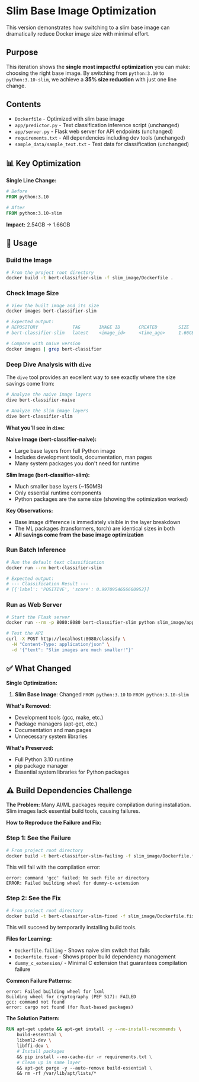 # Slim Base Image Optimization

This version demonstrates how switching to a slim base image can dramatically reduce Docker image size with minimal effort.

## Purpose

This iteration shows the **single most impactful optimization** you can make: choosing the right base image. By switching from `python:3.10` to `python:3.10-slim`, we achieve a **35% size reduction** with just one line change.

## Contents

- `Dockerfile` - Optimized with slim base image
- `app/predictor.py` - Text classification inference script (unchanged)
- `app/server.py` - Flask web server for API endpoints (unchanged)
- `requirements.txt` - All dependencies including dev tools (unchanged)
- `sample_data/sample_text.txt` - Test data for classification (unchanged)

## 📊 Key Optimization

**Single Line Change:**
```dockerfile
# Before
FROM python:3.10

# After
FROM python:3.10-slim
```

**Impact:** 2.54GB → 1.66GB

## 🚀 Usage

### Build the Image
```bash
# From the project root directory
docker build -t bert-classifier-slim -f slim_image/Dockerfile .
```

### Check Image Size
```bash
# View the built image and its size
docker images bert-classifier-slim

# Expected output:
# REPOSITORY             TAG       IMAGE ID       CREATED        SIZE
# bert-classifier-slim   latest    <image_id>     <time_ago>     1.66GB

# Compare with naive version
docker images | grep bert-classifier
```

### Deep Dive Analysis with `dive`

The `dive` tool provides an excellent way to see exactly where the size savings come from:

```bash
# Analyze the naive image layers
dive bert-classifier-naive

# Analyze the slim image layers  
dive bert-classifier-slim
```

**What you'll see in `dive`:**

**Naive Image (bert-classifier-naive):**
- Large base layers from full Python image
- Includes development tools, documentation, man pages
- Many system packages you don't need for runtime

**Slim Image (bert-classifier-slim):**
- Much smaller base layers (~150MB) 
- Only essential runtime components
- Python packages are the same size (showing the optimization worked)

**Key Observations:**
- Base image difference is immediately visible in the layer breakdown
- The ML packages (transformers, torch) are identical sizes in both
- **All savings come from the base image optimization**

### Run Batch Inference
```bash
# Run the default text classification
docker run --rm bert-classifier-slim

# Expected output:
# --- Classification Result ---
# [{'label': 'POSITIVE', 'score': 0.9970954656600952}]
```

### Run as Web Server
```bash
# Start the Flask server
docker run --rm -p 8080:8080 bert-classifier-slim python slim_image/app/server.py

# Test the API
curl -X POST http://localhost:8080/classify \
  -H "Content-Type: application/json" \
  -d '{"text": "Slim images are much smaller!"}'
```

## ✅ What Changed

**Single Optimization:**
1. **Slim Base Image**: Changed `FROM python:3.10` to `FROM python:3.10-slim`

**What's Removed:**
- Development tools (gcc, make, etc.)
- Package managers (apt-get, etc.)
- Documentation and man pages
- Unnecessary system libraries

**What's Preserved:**
- Full Python 3.10 runtime
- pip package manager
- Essential system libraries for Python packages

## ⚠️ Build Dependencies Challenge

**The Problem:**
Many AI/ML packages require compilation during installation. Slim images lack essential build tools, causing failures.

**How to Reproduce the Failure and Fix:**

### Step 1: See the Failure
```bash
# From project root directory
docker build -t bert-classifier-slim-failing -f slim_image/Dockerfile.failing .
```

This will fail with the compilation error:
```
error: command 'gcc' failed: No such file or directory
ERROR: Failed building wheel for dummy-c-extension
```

### Step 2: See the Fix
```bash
# From project root directory  
docker build -t bert-classifier-slim-fixed -f slim_image/Dockerfile.fixed .
```

This will succeed by temporarily installing build tools.

**Files for Learning:**
- `Dockerfile.failing` - Shows naive slim switch that fails
- `Dockerfile.fixed` - Shows proper build dependency management  
- `dummy_c_extension/` - Minimal C extension that guarantees compilation failure

**Common Failure Patterns:**
```
error: Failed building wheel for lxml
Building wheel for cryptography (PEP 517): FAILED  
gcc: command not found
error: cargo not found (for Rust-based packages)
```

**The Solution Pattern:**
```dockerfile
RUN apt-get update && apt-get install -y --no-install-recommends \
    build-essential \
    libxml2-dev \
    libffi-dev \
    # Install packages
    && pip install --no-cache-dir -r requirements.txt \
    # Clean up in same layer
    && apt-get purge -y --auto-remove build-essential \
    && rm -rf /var/lib/apt/lists/*
```